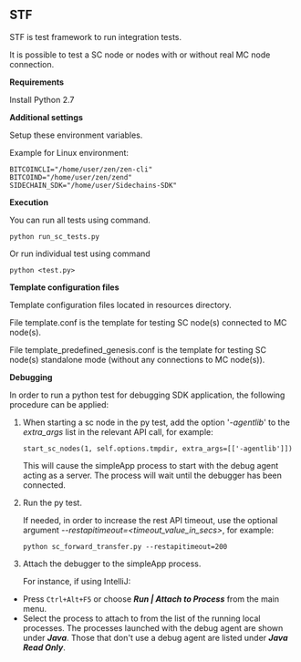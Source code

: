 **STF**
---------

STF is test framework to run integration tests.

It is possible to test a SC node or nodes with or without real MC node connection.

**Requirements**

Install Python 2.7

**Additional settings**

Setup these environment variables.

Example for Linux environment:

```
BITCOINCLI="/home/user/zen/zen-cli"
BITCOIND="/home/user/zen/zend"
SIDECHAIN_SDK="/home/user/Sidechains-SDK"
```

**Execution**

You can run all tests using command.

```
python run_sc_tests.py
```
    
Or run individual test using command

```
python <test.py>
```

**Template configuration files**

Template configuration files located in resources directory. 

File template.conf is the template for testing SC node(s) connected to MC node(s).

File template_predefined_genesis.conf is the template for testing SC node(s) standalone mode (without any connections to MC node(s)).

**Debugging**

In order to run a python test for debugging SDK application, the following procedure can be applied:

1) When starting a sc node in the py test, add the option '_-agentlib_' to the _extra_args_ list in the relevant API call, for example:
   ```
   start_sc_nodes(1, self.options.tmpdir, extra_args=[['-agentlib']])
   ```
    This will cause the simpleApp process to start with the debug agent acting as a server. The process will wait until the debugger has been connected.


2) Run the py test.

   If needed, in order to increase the rest API timeout, use the optional argument _--restapitimeout=<timeout_value_in_secs>_, for example:
   ```
   python sc_forward_transfer.py --restapitimeout=200
   ```
   
3) Attach the debugger to the simpleApp process.

   For instance, if using IntelliJ:


- Press `Ctrl+Alt+F5` or choose **_Run | Attach to Process_** from the main menu.
- Select the process to attach to from the list of the running local processes. The processes launched with the debug agent are shown under _**Java**_. Those that don't use a debug agent are listed under **_Java Read Only_**.